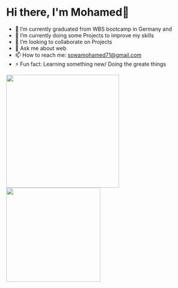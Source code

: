 # Hi there, I'm Mohamed👋

- 🔭 I’m currently graduated from WBS bootcamp in Germany and  
- 🌱 I’m currently doing some Projects to improve my skills
- 👯 I’m looking to collaborate on Projects 
- 💬 Ask me about web
- 📫 How to reach me: sowamohamed71@gmail.com 
- ⚡ Fun fact: Learning something new/ Doing the greate things
<img align="left" width="300" src="https://github-readme-stats.vercel.app/api?username=SawaMohamed&show_icons=true&theme=radical"/>
<img align="left" width="250" src="https://github-readme-stats.vercel.app/api/top-langs/?username=SawaMohamed&layout=compact"/>





 
